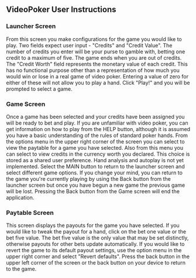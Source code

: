 ## VideoPoker User Instructions
### Launcher Screen
From this screen you make configurations for the game you would like to play. Two fields expect user input - "Credits" and "Credit Value". The number of credits you enter will be your purse to gamble with, betting one credit to a maximum of five. The game ends when you are out of credits. The "Credit Worth" field represents the monetary value of each credit. This has no functional purpose other than a representation of how much you would win or lose in a real game of video poker. Entering a value of zero for either of these will not allow you to play a hand. Click "Play!" and you will be prompted to select a game. 

### Game Screen
Once a game has been selected and your credits have been assigned you will be ready to bet and play. If you are unfamiliar with video poker, you can get information on how to play from the HELP button, although it is assumed you have a basic understanding of the rules of standard poker hands. From the options menu in the upper right corner of the screen you can select to view the paytable for a game you have selected. Also from this menu you can select to view credits in the currency worth you declared. This choice is stored as a shared user preference. Hand analysis and autoplay is not yet implemented. Select the MAIN button to return to the launcher screen and select different game options. If you change your mind, you can return to the game you're currently playing by using the Back button from the launcher screen but once you have begun a new game the previous game will be lost. Pressing the Back button from the Game screen will end the application.

### Paytable Screen
This screen displays the payouts for the game you have selected. If you would like to tweak the payout for a hand, click on the bet one value or the bet five value. The bet five value is the only value that may be set distinctly, otherwise payouts for other bets update automatically. If you would like to revert the game to its default payout settings, use the option menu in the upper right corner and select "Revert defaults". Press the back button in the upper left corner of the screen or the back button on your device to return to the game.
